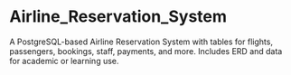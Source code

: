 # Airline_Reservation_System
A PostgreSQL-based Airline Reservation System with tables for flights, passengers, bookings, staff, payments, and more. Includes ERD and data for academic or learning use.

